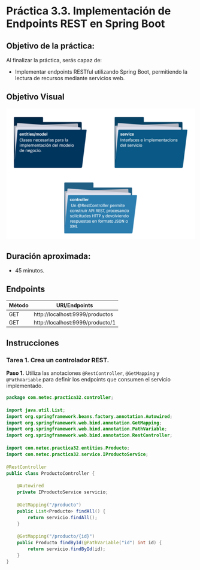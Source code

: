 # Práctica 3.3. Implementación de Endpoints REST en Spring Boot 

## Objetivo de la práctica:
Al finalizar la práctica, serás capaz de:
- Implementar endpoints RESTful utilizando Spring Boot, permitiendo la lectura de recursos mediante servicios web.

## Objetivo Visual

<div style="text-align: center;">
    <img src="../images/ro3.png" alt="Spring Tool Suite">
</div>

## Duración aproximada:
- 45 minutos.

## Endpoints

| Método | URI/Endpoints                      |
|--------|------------------------------------|
| GET    | http://localhost:9999/productos    |
| GET    | http://localhost:9999/producto/1   |


## Instrucciones 

### Tarea 1. Crea un controlador REST.

**Paso 1.** Utiliza las anotaciones `@RestController`, `@GetMapping` y `@PathVariable` para definir los endpoints que consumen el servicio implementado.


```java
package com.netec.practica32.controller;

import java.util.List;
import org.springframework.beans.factory.annotation.Autowired;
import org.springframework.web.bind.annotation.GetMapping;
import org.springframework.web.bind.annotation.PathVariable;
import org.springframework.web.bind.annotation.RestController;

import com.netec.practica32.entities.Producto;
import com.netec.practica32.service.IProductoService;

@RestController
public class ProductoController {

    @Autowired
    private IProductoService servicio;

    @GetMapping("/producto")
    public List<Producto> findAll() {
        return servicio.findAll();
    }

    @GetMapping("/producto/{id}")
    public Producto findById(@PathVariable("id") int id) {
        return servicio.findById(id);
    }
}

```
